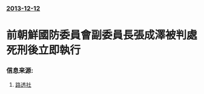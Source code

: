 ### [2013-12-12](/news/2013/12/12/index.md)

##### 
#  前朝鮮國防委員會副委員長張成澤被判處死刑後立即執行 




### 信息来源:

1. [路透社](http://www.reuters.com/article/2013/12/12/us-korea-north-idUSBRE9BB19520131212)
